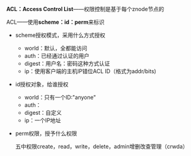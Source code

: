 **ACL：Access Control List**——权限控制是基于每个znode节点的

ACL——使用**scheme：id：perm**来标识

* scheme授权模式，采用什么方式授权

  * world：默认，全都能访问
  * auth：已经通过认证的用户
  * digest：用户名：密码这种方式认证
  * ip：使用客户端的主机IP错位ACL ID（格式为addr/bits)

* id授权对象，给谁授权

  * world：只有一个ID:"anyone"
  * auth：
  * digest：自定义
  * ip：一个IP地址

* perm权限，授予什么权限

  五中权限create，read，write，delete，admin增删改查管理（crwda）

